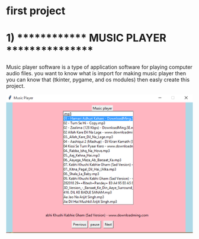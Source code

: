 #  first project
#   1)    ************  MUSIC PLAYER ***************

Music player software is a type of application software for playing computer audio files. you want to know what is import for making music player then you can know that (tkinter, pygame, and os modules) then easly create this project.



![](images/musicPlayer.PNG)



